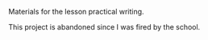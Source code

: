 Materials for the lesson practical writing.

This project is abandoned since I was fired by the school.
